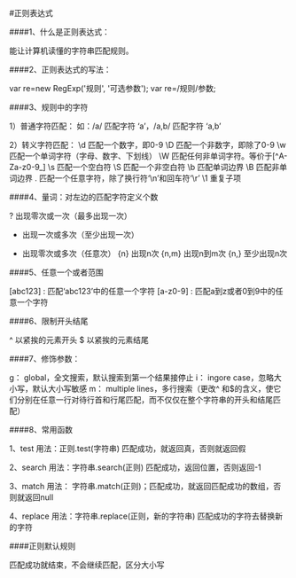 #正则表达式

####1、什么是正则表达式：
 
能让计算机读懂的字符串匹配规则。

####2、正则表达式的写法：

var re=new RegExp('规则', '可选参数');
var re=/规则/参数;

####3、规则中的字符 

1）普通字符匹配：
如：/a/ 匹配字符 ‘a’，/a,b/ 匹配字符 ‘a,b’

2）转义字符匹配：
\d 匹配一个数字，即0-9
\D 匹配一个非数字，即除了0-9
\w 匹配一个单词字符（字母、数字、下划线）
\W 匹配任何非单词字符。等价于[^A-Za-z0-9_]
\s 匹配一个空白符
\S 匹配一个非空白符
\b 匹配单词边界
\B 匹配非单词边界
. 匹配一个任意字符，除了换行符‘\n’和回车符‘\r’
\1 重复子项

####4、量词：对左边的匹配字符定义个数 

? 出现零次或一次（最多出现一次）
+ 出现一次或多次（至少出现一次）
* 出现零次或多次（任意次）
{n} 出现n次
{n,m} 出现n到m次
{n,} 至少出现n次

####5、任意一个或者范围 

[abc123] : 匹配‘abc123’中的任意一个字符
[a-z0-9] : 匹配a到z或者0到9中的任意一个字符

####6、限制开头结尾 

^ 以紧挨的元素开头
$ 以紧挨的元素结尾

####7、修饰参数：

g： global，全文搜索，默认搜索到第一个结果接停止
i： ingore case，忽略大小写，默认大小写敏感
m： multiple lines，多行搜索（更改^ 和$的含义，使它们分别在任意一行对待行首和行尾匹配，而不仅仅在整个字符串的开头和结尾匹配）

####8、常用函数 

1、test
用法：正则.test(字符串) 匹配成功，就返回真，否则就返回假

2、search
用法：字符串.search(正则) 匹配成功，返回位置，否则返回-1

3、match
用法： 字符串.match(正则)；匹配成功，就返回匹配成功的数组，否则就返回null

4、replace
用法：字符串.replace(正则，新的字符串) 匹配成功的字符去替换新的字符

####正则默认规则 

匹配成功就结束，不会继续匹配，区分大小写